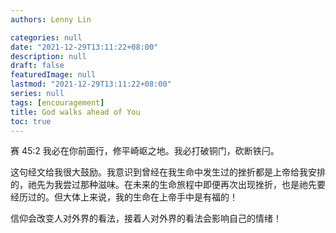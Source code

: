 ```yaml
---
authors: Lenny Lin

categories: null
date: "2021-12-29T13:11:22+08:00"
description: null
draft: false
featuredImage: null
lastmod: "2021-12-29T13:11:22+08:00"
series: null
tags: [encouragement]
title: God walks ahead of You
toc: true
---
```


<!--more-->

赛 45:2  我必在你前面行，修平崎岖之地。我必打破铜门，砍断铁闩。 

这句经文给我很大鼓励。我意识到曾经在我生命中发生过的挫折都是上帝给我安排的，祂先为我尝过那种滋味。在未来的生命旅程中即便再次出现挫折，也是祂先要经历过的。但大体上来说，我的生命在上帝手中是有福的！

信仰会改变人对外界的看法，接着人对外界的看法会影响自己的情绪！